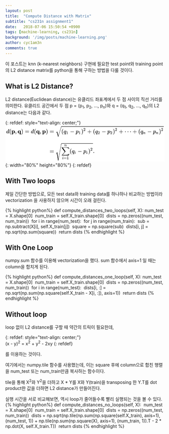 ```yaml
---
layout: post
title:  "Compute Distance with Matrix"
subtitle: "cs231n assignment1"
date:   2018-07-06 15:50:54 +0900
tags: [machine-learning, cs231n]
background: '/img/posts/machine-learning.png'
author: cyc1am3n
comments: true
---
```

이 포스트는 knn (k-nearest neighbors) 구현에 필요한 test point와 training point의 L2 distance matrix를 python을 통해 구하는 방법을 다룰 것이다.  

## What is L2 Distance?
L2 distance(Euclidean distance)는 유클리드 좌표계에서 두 점 사이의 직선 거리를 의미한다. 유클리드 공간에서 두 점 p = (p<sub>1</sub>, p<sub>2</sub>, ..., p<sub>n</sub>)와 q = (q<sub>1</sub>, q<sub>2</sub>, ..., q<sub>n</sub>)의 L2 distance는 다음과 같다.  

{: refdef: style="text-align: center;"}  
![그림1](/img/posts/compute_distance/l2distance.svg){: width="80%" height="80%"} 
{: refdef}

## With Two loops  
제일 간단한 방법으로, 모든 test data와 training data를 하나하나 비교하는 방법이라 vectorization 을 사용하지 않으며 시간이 오래 걸린다.  

{% highlight python%}
def compute_distances_two_loops(self, X):
​    num_test = X.shape[0]
​    num_train = self.X_train.shape[0]
​    dists = np.zeros((num_test, num_train))
​    for i in range(num_test):
​         for j in range(num_train):
​            sub = np.subtract(X[i], self.X_train[j])
​            square = np.square(sub)
​            dists[i, j] = np.sqrt(np.sum(square))
​    return dists
{% endhighlight %}


## With One Loop  
numpy.sum 함수를 이용해 vectorization을 했다.  sum 함수에서 axis=1 일 때는 column을 합치게 된다.  

{% highlight python%}
def compute_distances_one_loop(self, X):
​    num_test = X.shape[0]
​    num_train = self.X_train.shape[0]
​    dists = np.zeros((num_test, num_train))
​    for i in range(num_test):
​         dists[i, :] = np.sqrt(np.sum(np.square(self.X_train - X[i, :]), axis=1))
​    return dists
{% endhighlight %}


## Without loop  
loop 없이 L2 distance를 구할 때 약간의 트릭이 필요한데, 

{: refdef: style="text-align: center;"}  
(x - y)<sup>2</sup> = x<sup>2</sup> + y<sup>2</sup> - 2xy
{: refdef}  

를 이용하는 것이다.  

여기에서는 numpy.tile 함수를 사용했는데, 이는 square 후에 column으로 합친 행렬을 num_test 또는 num_train만큼 복사하는 함수이다.  

tile을 통해 X<sup>2</sup>와 Y<sup>2</sup>을 더하고 X * Y를 X와 Y(train)을 transposing 한 Y.T를 dot product한 값을 더하면 L2 distance가 만들어진다.   

실행 시간을 서로 비교해보면, 역시 loop가 줄어들수록 빨리 실행되는 것을 볼 수 있다.   
{% highlight python%}
def compute_distances_no_loops(self, X):
​    num_test = X.shape[0]
​    num_train = self.X_train.shape[0]
​    dists = np.zeros((num_test, num_train))
​    dists = np.sqrt(np.tile(np.sum(np.square(self.X_train), axis=1), (num_test, 1)) + np.tile(np.sum(np.square(X), axis=1), (num_train, 1)).T - 2 * np.dot(X, self.X_train.T))
​    return dists
{% endhighlight %}
